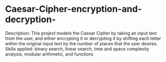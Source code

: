 # Caesar-Cipher-encryption-and-decryption-
Description: This project models the Caesar Cipher by taking an input text from the user,
and either encrypting it or decrypting it by shifting each letter within the original input 
text by the number of places that the user desires. 
Skills applied: binary search, linear search, time and space complexity analysis, modular arithmetic, and functions
